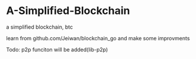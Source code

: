 # A-Simplified-Blockchain
a simplified blockchain, btc

learn from github.com/Jeiwan/blockchain_go and make some improvments

Todo:
p2p funciton will be added(lib-p2p)

